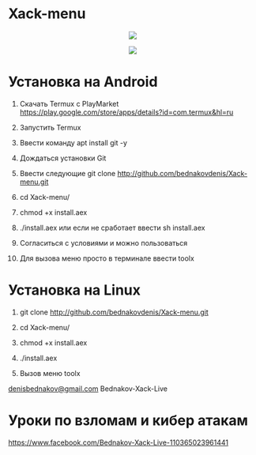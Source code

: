 # Xack-menu


<p align="center">
  <img src="https://github.com/bednakovdenis/Xack-menu/blob/master/modules/%D0%91%D0%B5%D0%B7%D1%8B%D0%BC%D1%8F%D0%BD%D0%BD%D1%8B%D0%B9.png">
</p>

<p align="center">
  <img src="https://github.com/bednakovdenis/Xack-menu/blob/master/modules/logo2.png">
</p>



# Установка на Android
                      
1. Скачать Termux c PlayMarket https://play.google.com/store/apps/details?id=com.termux&hl=ru

2. Запустить Termux 

3. Ввести команду apt install git -y

4. Дождаться установки Git 

5. Ввести следующие git clone http://github.com/bednakovdenis/Xack-menu.git

6. cd Xack-menu/                      

7. chmod +x install.aex 

8. ./install.aex или если не сработает ввести sh install.aex

9. Согласиться с условиями и можно пользоваться 

10. Для вызова меню просто в терминале ввести toolx 


# Установка на Linux
                      
1. git clone http://github.com/bednakovdenis/Xack-menu.git

2. cd Xack-menu/ 

3. chmod +x install.aex

4. ./install.aex

5. Вызов меню toolx


denisbednakov@gmail.com    Bednakov-Xack-Live 

# Уроки по взломам и  кибер атакам
https://www.facebook.com/Bednakov-Xack-Live-110365023961441 
